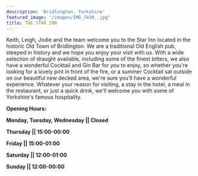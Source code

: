 ```yaml
---
description: 'Bridlington, Yorkshire'
featured_image: "/images/IMG_7430_.jpg"
title: THE STAR INN
---
```


Keith, Leigh, Jodie and the team welcome you to the Star Inn located in the historic Old Town of Bridlington.  We are a traditional Old English pub, steeped in history and we hope you enjoy your visit with us.  With a wide selection of draught available, including some of the finest bitters, we also have a wonderful Cocktail and Gin Bar for you to enjoy, so whether you're looking for a lovely pint in front of the fire, or a summer Cocktail sat outside on our beautiful new decked area, we're sure you'll have a wonderful experience.  Whatever your reason for visiting, a stay in the hotel, a meal in the restaurant, or just a quick drink, we'll welcome you with some of Yorkshire's famous hospitality.


**Opening Hours:**

**Monday, Tuesday, Wednesday || Closed**

**Thursday || 15:00-00:00**

**Friday || 15:00-01:00**

**Saturday || 12:00-01:00**

**Sunday || 12:00-00:00**
